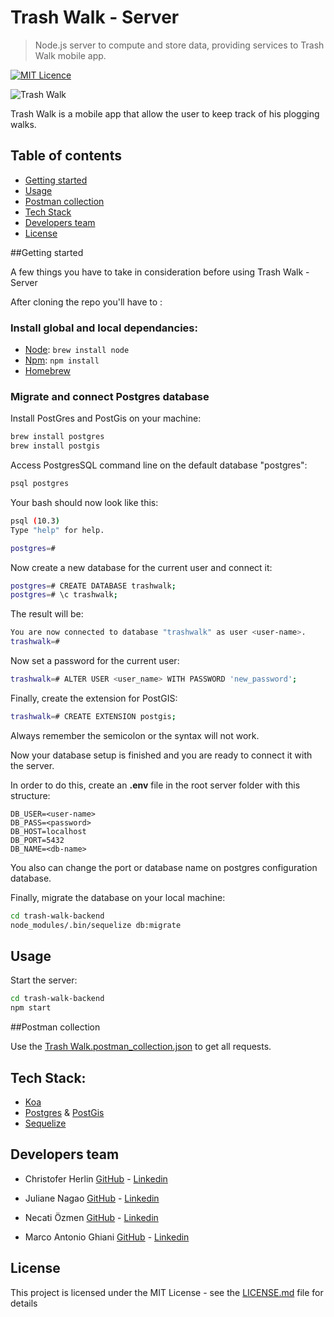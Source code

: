 # Trash Walk - Server
> Node.js server to compute and store data, providing services to Trash Walk mobile app.

[![MIT Licence](https://badges.frapsoft.com/os/mit/mit.svg?v=103)](https://opensource.org/licenses/mit-license.php)

![Trash Walk](https://i.imgur.com/TcuVFSW.png)

Trash Walk is a mobile app that allow the user to keep track of his plogging walks.

## Table of contents

* [Getting started](#getting-started)
* [Usage](#usage)
* [Postman collection](#postman-collection)
* [Tech Stack](#tech-stack)
* [Developers team](#developers-team)
* [License](#license)

##Getting started

A few things you have to take in consideration before using Trash Walk - Server

After cloning the repo you'll have to :

### Install global and local dependancies:

* [Node](https://nodejs.org/en/): `brew install node`
* [Npm](https://www.npmjs.com/): `npm install`
* [Homebrew](https://brew.sh/)

### Migrate and connect Postgres database

Install PostGres and PostGis on your machine:

```bash
brew install postgres
brew install postgis
```

Access PostgresSQL command line on the default database "postgres":

```bash
psql postgres
```

Your bash should now look like this:

```bash
psql (10.3)
Type "help" for help.

postgres=#
```

Now create a new database for the current user and connect it:

```bash
postgres=# CREATE DATABASE trashwalk;
postgres=# \c trashwalk;
```

The result will be:

```bash
You are now connected to database "trashwalk" as user <user-name>.
trashwalk=#
```

Now set a password for the current user:

```bash
trashwalk=# ALTER USER <user_name> WITH PASSWORD 'new_password';
```

Finally, create the extension for PostGIS:

```bash
trashwalk=# CREATE EXTENSION postgis;
```

Always remember the semicolon or the syntax will not work.

Now your database setup is finished and you are ready to connect it with the server. 

In order to do this, create an **.env** file in the root server folder with this structure:

```dotenv
DB_USER=<user-name>
DB_PASS=<password>
DB_HOST=localhost
DB_PORT=5432
DB_NAME=<db-name>
```

You also can change the port or database name on postgres configuration database.

Finally, migrate the database on your local machine:

```bash 
cd trash-walk-backend
node_modules/.bin/sequelize db:migrate
```
## Usage

Start the server:

```bash
cd trash-walk-backend
npm start
```

##Postman collection

Use the [Trash Walk.postman_collection.json](https://github.com/cherlin/trash-walk-backend/blob/develop/Trash-Walk.postman_collection.json)  to get all requests.

## Tech Stack:

* [Koa](https://koajs.com/)
* [Postgres](https://www.postgresql.org/) & [PostGis](https://postgis.net/)
* [Sequelize](http://docs.sequelizejs.com/)

## Developers team

* Christofer Herlin [GitHub](https://github.com/cherlin) - [Linkedin](https://www.linkedin.com/in/cherl/)

* Juliane Nagao [GitHub](https://github.com/junagao) - [Linkedin](https://www.linkedin.com/in/junagao/)

* Necati Özmen [GitHub](https://github.com/necatiozmen) - [Linkedin](https://www.linkedin.com/in/necatiozmen/)

* Marco Antonio Ghiani [GitHub](https://github.com/marcoantonioghiani01) - [Linkedin](https://www.linkedin.com/in/marcoantonioghiani/)

## License

This project is licensed under the MIT License - see the [LICENSE.md](https://github.com/cherlin/trash-walk-backend/blob/develop/LICENSE.md) file for details